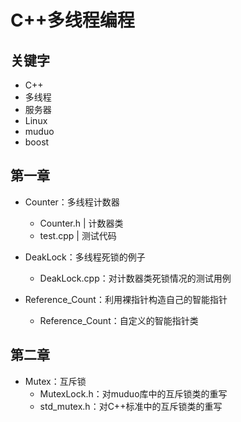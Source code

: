 # C++多线程编程
## 关键字
* C++
* 多线程
* 服务器
* Linux
* muduo
* boost

## 第一章
* Counter：多线程计数器
  * Counter.h | 计数器类
  * test.cpp | 测试代码

* DeakLock：多线程死锁的例子
  * DeakLock.cpp：对计数器类死锁情况的测试用例 

* Reference_Count：利用裸指针构造自己的智能指针
  * Reference_Count：自定义的智能指针类

## 第二章
* Mutex：互斥锁
  * MutexLock.h：对muduo库中的互斥锁类的重写
  * std_mutex.h：对C++标准中的互斥锁类的重写
